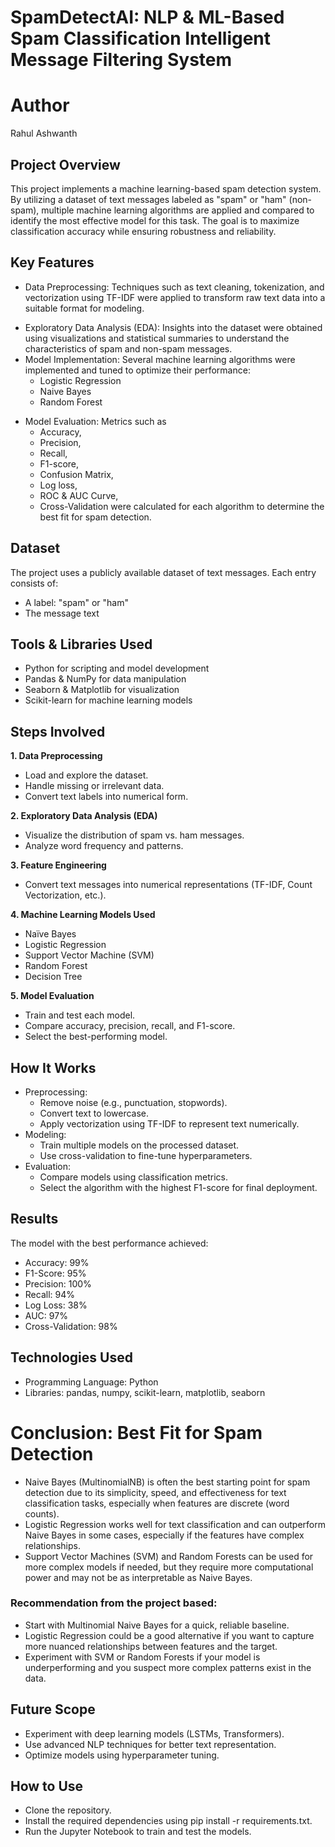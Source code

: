 # SpamDetectAI: NLP & ML-Based Spam Classification Intelligent Message Filtering System
# Author

Rahul Ashwanth
## Project Overview
This project implements a machine learning-based spam detection system. By utilizing a dataset of text messages labeled as "spam" or "ham" (non-spam), multiple machine learning algorithms are applied and compared to identify the most effective model for this task. The goal is to maximize classification accuracy while ensuring robustness and reliability.
## Key Features
- Data Preprocessing: Techniques such as text cleaning, tokenization, and vectorization using TF-IDF were applied to transform raw text data into a suitable format for modeling.
* Exploratory Data Analysis (EDA): Insights into the dataset were obtained using visualizations and statistical summaries to understand the characteristics of spam and non-spam messages.
* Model Implementation: Several machine learning algorithms were implemented and tuned to optimize their performance:
  - Logistic Regression
  - Naive Bayes
  - Random Forest
- Model Evaluation: Metrics such as
  - Accuracy,
  - Precision,
  - Recall, 
  - F1-score,
  - Confusion Matrix,
  - Log loss,
  - ROC & AUC Curve,
  - Cross-Validation were calculated for each algorithm to determine the best fit for spam detection.
## Dataset
The project uses a publicly available dataset of text messages. Each entry consists of:
- A label: "spam" or "ham"
- The message text
## Tools & Libraries Used
- Python for scripting and model development
- Pandas & NumPy for data manipulation
- Seaborn & Matplotlib for visualization
- Scikit-learn for machine learning models
## Steps Involved
**1. Data Preprocessing**
- Load and explore the dataset.
- Handle missing or irrelevant data.
- Convert text labels into numerical form.
  
**2. Exploratory Data Analysis (EDA)**
- Visualize the distribution of spam vs. ham messages.
- Analyze word frequency and patterns.
  
**3. Feature Engineering**
- Convert text messages into numerical representations (TF-IDF, Count Vectorization, etc.).
  
**4. Machine Learning Models Used**
- Naïve Bayes
- Logistic Regression
- Support Vector Machine (SVM)
- Random Forest
- Decision Tree
  
**5. Model Evaluation**
- Train and test each model.
- Compare accuracy, precision, recall, and F1-score.
- Select the best-performing model.
## How It Works
- Preprocessing:
  - Remove noise (e.g., punctuation, stopwords).
  - Convert text to lowercase.
  - Apply vectorization using TF-IDF to represent text numerically.
- Modeling:
  - Train multiple models on the processed dataset.
  - Use cross-validation to fine-tune hyperparameters.
- Evaluation:
  - Compare models using classification metrics.
  - Select the algorithm with the highest F1-score for final deployment.
## Results
The model with the best performance achieved:
- Accuracy: 99%
- F1-Score: 95%
- Precision: 100%
- Recall: 94%
- Log Loss: 38%
- AUC: 97%
- Cross-Validation: 98%

## Technologies Used
- Programming Language: Python
- Libraries: pandas, numpy, scikit-learn, matplotlib, seaborn
 
# Conclusion: Best Fit for Spam Detection
* Naive Bayes (MultinomialNB) is often the best starting point for spam detection due to its simplicity, speed, and effectiveness for text classification tasks, especially when features are discrete (word counts).
* Logistic Regression works well for text classification and can outperform Naive Bayes in some cases, especially if the features have complex relationships.
* Support Vector Machines (SVM) and Random Forests can be used for more complex models if needed, but they require more computational power and may not be as interpretable as Naive Bayes.
### Recommendation from the project based:
* Start with Multinomial Naive Bayes for a quick, reliable baseline.
* Logistic Regression could be a good alternative if you want to capture more nuanced relationships between features and the target.
* Experiment with SVM or Random Forests if your model is underperforming and you suspect more complex patterns exist in the data.
## Future Scope
- Experiment with deep learning models (LSTMs, Transformers).
- Use advanced NLP techniques for better text representation.
- Optimize models using hyperparameter tuning.
## How to Use
- Clone the repository.
- Install the required dependencies using pip install -r requirements.txt.
- Run the Jupyter Notebook to train and test the models.



